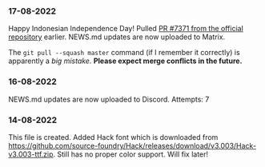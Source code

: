 ### 17-08-2022
Happy Indonesian Independence Day!
Pulled [PR #7371 from the official repository](https://github.com/Anuken/Mindustry/pull/7371) earlier.
NEWS.md updates are now uploaded to Matrix.

The `git pull --squash master` command (if I remember it correctly) is apparently a _big mistake._
**Please expect merge conflicts in the future.**

### 16-08-2022
NEWS.md updates are now uploaded to Discord. Attempts: 7

### 14-08-2022
This file is created.
Added Hack font which is downloaded from https://github.com/source-foundry/Hack/releases/download/v3.003/Hack-v3.003-ttf.zip.
Still has no proper color support. Will fix later!
